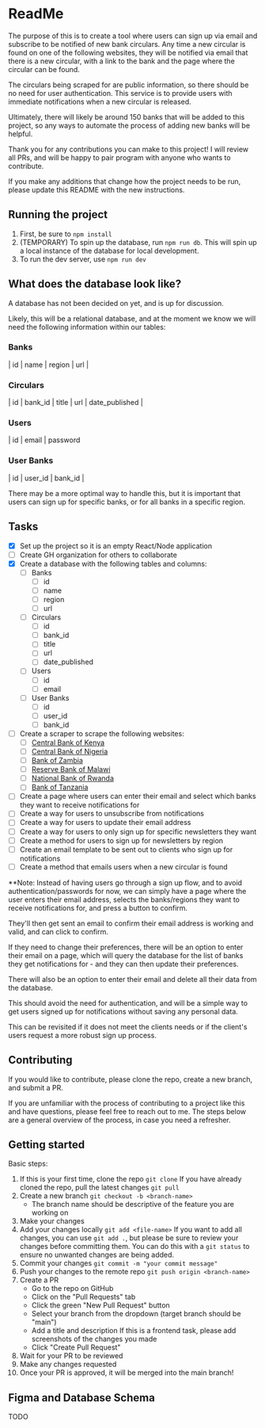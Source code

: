 # ReadMe

The purpose of this is to create a tool where users can sign up via email and subscribe to be notified of new bank circulars. Any time a new circular is found on one of the following websites, they will be notified via email that there is a new circular, with a link to the bank and the page where the circular can be found.

The circulars being scraped for are public information, so there should be no need for user authentication. This service is to provide users with immediate notifications when a new circular is released.

Ultimately, there will likely be around 150 banks that will be added to this project, so any ways to automate the process of adding new banks will be helpful.

Thank you for any contributions you can make to this project! I will review all PRs, and will be happy to pair program with anyone who wants to contribute.

If you make any additions that change how the project needs to be run, please update this README with the new instructions.

## Running the project

1. First, be sure to `npm install`
1. (TEMPORARY) To spin up the database, run `npm run db`. This will spin up a local instance of the database for local development.
1. To run the dev server, use `npm run dev`

## What does the database look like?

A database has not been decided on yet, and is up for discussion.

Likely, this will be a relational database, and at the moment we know we will need the following information within our tables:

### Banks

| id | name | region | url |

### Circulars

| id | bank_id | title | url | date_published |

### Users

| id | email | password

### User Banks

| id | user_id | bank_id |

There may be a more optimal way to handle this, but it is important that users can sign up for specific banks, or for all banks in a specific region.

## Tasks

- [x] Set up the project so it is an empty React/Node application
- [ ] Create GH organization for others to collaborate
- [x] Create a database with the following tables and columns:
  - [ ] Banks
    - [ ] id
    - [ ] name
    - [ ] region
    - [ ] url
  - [ ] Circulars
    - [ ] id
    - [ ] bank_id
    - [ ] title
    - [ ] url
    - [ ] date_published
  - [ ] Users
    - [ ] id
    - [ ] email
  - [ ] User Banks
    - [ ] id
    - [ ] user_id
    - [ ] bank_id
- [ ] Create a scraper to scrape the following websites:
  - [ ] [Central Bank of Kenya]("https://www.centralbank.go.ke/policy-procedures/legislation-and-guidelines/circulars/")
  - [ ] [Central Bank of Nigeria](https://www.cbn.gov.ng/documents/circulars.asp?beginrec=1&endrec=20&keyword=&from=&tod=)
  - [ ] [Bank of Zambia](https://www.boz.zm/circulars.htm)
  - [ ] [Reserve Bank of Malawi](https://www.rbm.mw/MediaCenter/PressReleases/)
  - [ ] [National Bank of Rwanda](https://www.bnr.rw/news-publications/news/news-press-release/)
  - [ ] [Bank of Tanzania](https://www.bot.go.tz/Publications/Filter/39)
- [ ] Create a page where users can enter their email and select which banks they want to receive notifications for
- [ ] Create a way for users to unsubscribe from notifications
- [ ] Create a way for users to update their email address
- [ ] Create a way for users to only sign up for specific newsletters they want
- [ ] Create a method for users to sign up for newsletters by region
- [ ] Create an email template to be sent out to clients who sign up for notifications
- [ ] Create a method that emails users when a new circular is found

\*\*Note: Instead of having users go through a sign up flow, and to avoid authentication/passwords for now, we can simply have a page where the user enters their email address, selects the banks/regions they want to receive notifications for, and press a button to confirm.

They'll then get sent an email to confirm their email address is working and valid, and can click to confirm.

If they need to change their preferences, there will be an option to enter their email on a page, which will query the database for the list of banks they get notifications for - and they can then update their preferences.

There will also be an option to enter their email and delete all their data from the database.

This should avoid the need for authentication, and will be a simple way to get users signed up for notifications without saving any personal data.

This can be revisited if it does not meet the clients needs or if the client's users request a more robust sign up process.

## Contributing

If you would like to contribute, please clone the repo, create a new branch, and submit a PR.

If you are unfamiliar with the process of contributing to a project like this and have questions, please feel free to reach out to me. The steps below are a general overview of the process, in case you need a refresher.

## Getting started

Basic steps:

1. If this is your first time, clone the repo
   `git clone`
   If you have already cloned the repo, pull the latest changes
   `git pull`
2. Create a new branch
   `git checkout -b <branch-name>`
   - The branch name should be descriptive of the feature you are working on
3. Make your changes
4. Add your changes locally
   `git add <file-name>`
   If you want to add all changes, you can use `git add .`, but please be sure to review your changes before committing them. You can do this with a `git status` to ensure no unwanted changes are being added.
5. Commit your changes
   `git commit -m "your commit message"`
6. Push your changes to the remote repo
   `git push origin <branch-name>`
7. Create a PR
   - Go to the repo on GitHub
   - Click on the "Pull Requests" tab
   - Click the green "New Pull Request" button
   - Select your branch from the dropdown (target branch should be "main")
   - Add a title and description
     If this is a frontend task, please add screenshots of the changes you made
   - Click "Create Pull Request"
8. Wait for your PR to be reviewed
9. Make any changes requested
10. Once your PR is approved, it will be merged into the main branch!

## Figma and Database Schema

TODO
